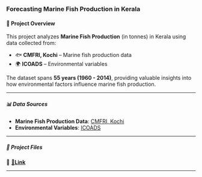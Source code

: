 ### Forecasting Marine Fish Production in Kerala

#### 📌 Project Overview
This project analyzes **Marine Fish Production** (in tonnes) in Kerala using data collected from:
- 🐟 **CMFRI, Kochi** – Marine fish production data  
- 🌍 **ICOADS** – Environmental variables  

The dataset spans **55 years (1960 - 2014)**, providing valuable insights into how environmental factors influence marine fish production.

---

##### 📊 Data Sources
- **Marine Fish Production Data**: [CMFRI, Kochi](https://www.cmfri.org.in/)  
- **Environmental Variables**: [ICOADS](https://icoads.noaa.gov/)  

---

##### 📂 Project Files
🔹 **[📄Link ](https://bit.ly/fisheries_production_forecasting_project)**  

---
<!--
## ⚙️ Methodology
1. **Data Collection** 📥 – Compiled data from CMFRI & ICOADS  
2. **Data Preprocessing** 🛠 – Cleaning & normalization  
3. **Statistical Analysis** 📊 – Trends & correlations  
4. **Model Development** 🤖 – Predictive modeling for fish production  
5. **Results & Insights** 📈 – Key findings and conclusions  

---

## 📜 Citation
If you use this data, kindly cite:

-->

